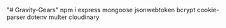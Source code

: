 "# Gravity-Gears" 
npm i express mongoose jsonwebtoken bcrypt cookie-parser dotenv multer cloudinary